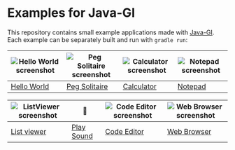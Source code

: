 # Examples for Java-GI

This repository contains small example applications made with [Java-GI](https://github.com/jwharm/java-gi). Each example can be separately built and run with `gradle run`:

| ![Hello World screenshot](https://github.com/jwharm/java-gi/blob/main/images/simple-helloworld.png) | ![Peg Solitaire screenshot](https://github.com/jwharm/java-gi/blob/main/images/peg-solitaire.png) | ![Calculator screenshot](https://github.com/jwharm/java-gi/blob/main/images/calculator.png) | ![Notepad screenshot](https://github.com/jwharm/java-gi/blob/main/images/notepad.png) |
| ---- | ---- | ---- | ---- |
| [Hello World](https://github.com/jwharm/java-gi-examples/tree/main/HelloWorld) | [Peg Solitaire](https://github.com/jwharm/java-gi-examples/tree/main/PegSolitaire) | [Calculator](https://github.com/jwharm/java-gi-examples/tree/main/Calculator) | [Notepad](https://github.com/jwharm/java-gi-examples/tree/main/Notepad) |

| ![ListViewer screenshot](https://github.com/jwharm/java-gi/blob/main/images/listviewer.png) | 🎵 | ![Code Editor screenshot](https://github.com/jwharm/java-gi/blob/main/images/codeeditor.png) | ![Web Browser screenshot](https://github.com/jwharm/java-gi/blob/main/images/browser.png)
| ---- | ---- | ---- | ---- |
| [List viewer](https://github.com/jwharm/java-gi-examples/tree/main/ListViewer) | [Play Sound](https://github.com/jwharm/java-gi-examples/tree/main/PlaySound) | [Code Editor](https://github.com/jwharm/java-gi-examples/tree/main/CodeEditor) | [Web Browser](https://github.com/jwharm/java-gi-examples/tree/main/Browser)
